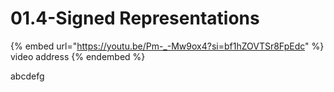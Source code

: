 # 01.4-Signed Representations

{% embed url="https://youtu.be/Pm-_-Mw9ox4?si=bf1hZOVTSr8FpEdc" %}
video address
{% endembed %}

abcdefg
